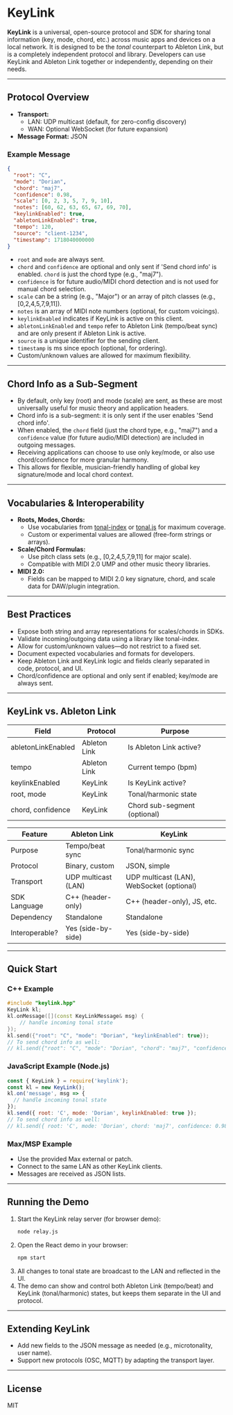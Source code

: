 # KeyLink

**KeyLink** is a universal, open-source protocol and SDK for sharing tonal information (key, mode, chord, etc.) across music apps and devices on a local network. It is designed to be the *tonal* counterpart to Ableton Link, but is a completely independent protocol and library. Developers can use KeyLink and Ableton Link together or independently, depending on their needs.

---

## Protocol Overview

- **Transport:**
  - LAN: UDP multicast (default, for zero-config discovery)
  - WAN: Optional WebSocket (for future expansion)
- **Message Format:** JSON

### Example Message
```json
{
  "root": "C",
  "mode": "Dorian",
  "chord": "maj7",
  "confidence": 0.98,
  "scale": [0, 2, 3, 5, 7, 9, 10],
  "notes": [60, 62, 63, 65, 67, 69, 70],
  "keylinkEnabled": true,
  "abletonLinkEnabled": true,
  "tempo": 120,
  "source": "client-1234",
  "timestamp": 1718040000000
}
```

- `root` and `mode` are always sent.
- `chord` and `confidence` are optional and only sent if 'Send chord info' is enabled. `chord` is just the chord type (e.g., "maj7").
- `confidence` is for future audio/MIDI chord detection and is not used for manual chord selection.
- `scale` can be a string (e.g., "Major") or an array of pitch classes (e.g., [0,2,4,5,7,9,11]).
- `notes` is an array of MIDI note numbers (optional, for custom voicings).
- `keylinkEnabled` indicates if KeyLink is active on this client.
- `abletonLinkEnabled` and `tempo` refer to Ableton Link (tempo/beat sync) and are only present if Ableton Link is active.
- `source` is a unique identifier for the sending client.
- `timestamp` is ms since epoch (optional, for ordering).
- Custom/unknown values are allowed for maximum flexibility.

---

## Chord Info as a Sub-Segment

- By default, only key (root) and mode (scale) are sent, as these are most universally useful for music theory and application headers.
- Chord info is a sub-segment: it is only sent if the user enables 'Send chord info'.
- When enabled, the `chord` field (just the chord type, e.g., "maj7") and a `confidence` value (for future audio/MIDI detection) are included in outgoing messages.
- Receiving applications can choose to use only key/mode, or also use chord/confidence for more granular harmony.
- This allows for flexible, musician-friendly handling of global key signature/mode and local chord context.

---

## Vocabularies & Interoperability

- **Roots, Modes, Chords:**
  - Use vocabularies from [tonal-index](https://github.com/slurmulon/tonal-index) or [tonal.js](https://github.com/tonaljs/tonal) for maximum coverage.
  - Custom or experimental values are allowed (free-form strings or arrays).
- **Scale/Chord Formulas:**
  - Use pitch class sets (e.g., [0,2,4,5,7,9,11] for major scale).
  - Compatible with MIDI 2.0 UMP and other music theory libraries.
- **MIDI 2.0:**
  - Fields can be mapped to MIDI 2.0 key signature, chord, and scale data for DAW/plugin integration.

---

## Best Practices

- Expose both string and array representations for scales/chords in SDKs.
- Validate incoming/outgoing data using a library like tonal-index.
- Allow for custom/unknown values—do not restrict to a fixed set.
- Document expected vocabularies and formats for developers.
- Keep Ableton Link and KeyLink logic and fields clearly separated in code, protocol, and UI.
- Chord/confidence are optional and only sent if enabled; key/mode are always sent.

---

## KeyLink vs. Ableton Link

| Field                | Protocol         | Purpose                        |
|----------------------|------------------|--------------------------------|
| abletonLinkEnabled   | Ableton Link     | Is Ableton Link active?        |
| tempo                | Ableton Link     | Current tempo (bpm)            |
| keylinkEnabled       | KeyLink          | Is KeyLink active?             |
| root, mode           | KeyLink          | Tonal/harmonic state           |
| chord, confidence    | KeyLink          | Chord sub-segment (optional)   |

| Feature         | Ableton Link         | KeyLink                |
|-----------------|---------------------|------------------------|
| Purpose         | Tempo/beat sync     | Tonal/harmonic sync    |
| Protocol        | Binary, custom      | JSON, simple           |
| Transport       | UDP multicast (LAN) | UDP multicast (LAN), WebSocket (optional) |
| SDK Language    | C++ (header-only)   | C++ (header-only), JS, etc. |
| Dependency      | Standalone          | Standalone             |
| Interoperable?  | Yes (side-by-side)  | Yes (side-by-side)     |

---

## Quick Start

### C++ Example
```cpp
#include "keylink.hpp"
KeyLink kl;
kl.onMessage([](const KeyLinkMessage& msg) {
    // handle incoming tonal state
});
kl.send({"root": "C", "mode": "Dorian", "keylinkEnabled": true});
// To send chord info as well:
// kl.send({"root": "C", "mode": "Dorian", "chord": "maj7", "confidence": 0.98, "keylinkEnabled": true});
```

### JavaScript Example (Node.js)
```js
const { KeyLink } = require('keylink');
const kl = new KeyLink();
kl.on('message', msg => {
  // handle incoming tonal state
});
kl.send({ root: 'C', mode: 'Dorian', keylinkEnabled: true });
// To send chord info as well:
// kl.send({ root: 'C', mode: 'Dorian', chord: 'maj7', confidence: 0.98, keylinkEnabled: true });
```

### Max/MSP Example
- Use the provided Max external or patch.
- Connect to the same LAN as other KeyLink clients.
- Messages are received as JSON lists.

---

## Running the Demo

1. Start the KeyLink relay server (for browser demo):
   ```sh
   node relay.js
   ```
2. Open the React demo in your browser:
   ```sh
   npm start
   ```
3. All changes to tonal state are broadcast to the LAN and reflected in the UI.
4. The demo can show and control both Ableton Link (tempo/beat) and KeyLink (tonal/harmonic) states, but keeps them separate in the UI and protocol.

---

## Extending KeyLink
- Add new fields to the JSON message as needed (e.g., microtonality, user name).
- Support new protocols (OSC, MQTT) by adapting the transport layer.

---

## License
MIT 